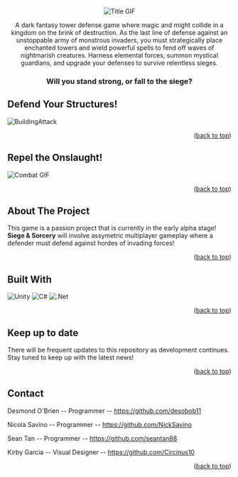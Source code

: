 
<a id="readme-top"></a>





<br />
<div align="center">
  <a href="https://github.com/NickSavino/SiegeAndSorcery">
  </a>
  


![Title GIF](https://github.com/user-attachments/assets/afd1cb5b-125f-48f6-a3c5-f851bc71d018)




  <p align="center">
A dark fantasy tower defense game where magic and might collide in a kingdom on the brink of destruction. As the last line of defense against an unstoppable army of monstrous invaders, you must strategically place enchanted towers and wield powerful spells to fend off waves of nightmarish creatures. Harness elemental forces, summon mystical guardians, and upgrade your defenses to survive relentless sieges. 
  
### **Will you stand strong, or fall to the siege?**
  </p>
</div>

## Defend Your Structures!

![BuildingAttack](https://github.com/user-attachments/assets/9c99a505-bb3f-4046-ab1f-c9c0bca2cc46)
<p align="right">(<a href="#readme-top">back to top</a>)</p>

## Repel the Onslaught!
![Combat GIF](https://github.com/user-attachments/assets/71d0239b-b131-460e-8a3a-fca959d2bfb0)

<p align="right">(<a href="#readme-top">back to top</a>)</p>


## About The Project

This game is a passion project that is currently in the early alpha stage! **Siege & Sorcery** will involve assymetric multiplayer
gameplay where a defender must defend against hordes of invading forces!
<p align="right">(<a href="#readme-top">back to top</a>)</p>

## Built With

![Unity](https://img.shields.io/badge/unity-%23000000.svg?style=for-the-badge&logo=unity&logoColor=white)
![C#](https://img.shields.io/badge/c%23-%23239120.svg?style=for-the-badge&logo=csharp&logoColor=white)
![.Net](https://img.shields.io/badge/.NET-5C2D91?style=for-the-badge&logo=.net&logoColor=white)
<p align="right">(<a href="#readme-top">back to top</a>)</p>


## Keep up to date
There will be frequent updates to this repository as development continues. Stay tuned to keep up with the latest news!
<p align="right">(<a href="#readme-top">back to top</a>)</p>


## Contact

Desmond O'Brien -- Programmer -- https://github.com/desobob11

Nicola Savino -- Programmer -- https://github.com/NickSavino

Sean Tan -- Programmer -- https://github.com/seantan88

Kirby Garcia -- Visual Designer -- https://github.com/Circinus10


<p align="right">(<a href="#readme-top">back to top</a>)</p>

